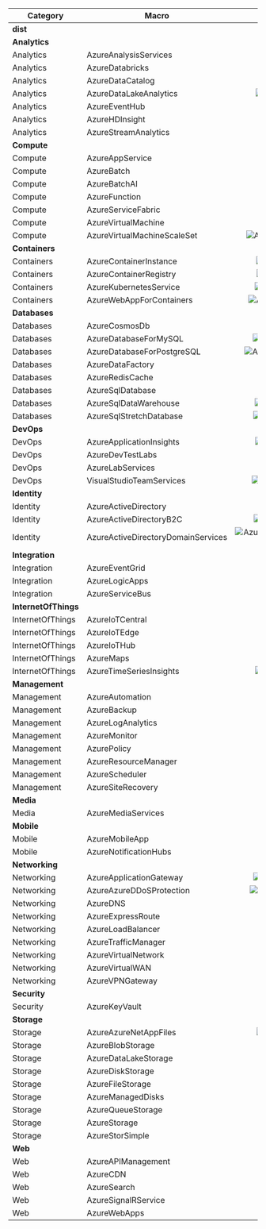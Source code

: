 Category | Macro | Color | Mono  | Url
  ---    |  ---  | :---:  | :---: | ---
**dist** | | | | **dist/all.puml**
**Analytics** | | | | **Analytics/all.puml**
Analytics |AzureAnalysisServices | |![AzureAnalysisServices](Analytics/AzureAnalysisServices(m).png?raw=true) |Analytics/AzureAnalysisServices.puml
Analytics |AzureDatabricks |![AzureDatabricks](Analytics/AzureDatabricks.png?raw=true) |![AzureDatabricks](Analytics/AzureDatabricks(m).png?raw=true) |Analytics/AzureDatabricks.puml
Analytics |AzureDataCatalog |![AzureDataCatalog](Analytics/AzureDataCatalog.png?raw=true) |![AzureDataCatalog](Analytics/AzureDataCatalog(m).png?raw=true) |Analytics/AzureDataCatalog.puml
Analytics |AzureDataLakeAnalytics |![AzureDataLakeAnalytics](Analytics/AzureDataLakeAnalytics.png?raw=true) |![AzureDataLakeAnalytics](Analytics/AzureDataLakeAnalytics(m).png?raw=true) |Analytics/AzureDataLakeAnalytics.puml
Analytics |AzureEventHub |![AzureEventHub](Analytics/AzureEventHub.png?raw=true) |![AzureEventHub](Analytics/AzureEventHub(m).png?raw=true) |Analytics/AzureEventHub.puml
Analytics |AzureHDInsight |![AzureHDInsight](Analytics/AzureHDInsight.png?raw=true) |![AzureHDInsight](Analytics/AzureHDInsight(m).png?raw=true) |Analytics/AzureHDInsight.puml
Analytics |AzureStreamAnalytics |![AzureStreamAnalytics](Analytics/AzureStreamAnalytics.png?raw=true) |![AzureStreamAnalytics](Analytics/AzureStreamAnalytics(m).png?raw=true) |Analytics/AzureStreamAnalytics.puml
**Compute** | | | | **Compute/all.puml**
Compute |AzureAppService |![AzureAppService](Compute/AzureAppService.png?raw=true) |![AzureAppService](Compute/AzureAppService(m).png?raw=true) |Compute/AzureAppService.puml
Compute |AzureBatch |![AzureBatch](Compute/AzureBatch.png?raw=true) |![AzureBatch](Compute/AzureBatch(m).png?raw=true) |Compute/AzureBatch.puml
Compute |AzureBatchAI |![AzureBatchAI](Compute/AzureBatchAI.png?raw=true) |![AzureBatchAI](Compute/AzureBatchAI(m).png?raw=true) |Compute/AzureBatchAI.puml
Compute |AzureFunction |![AzureFunction](Compute/AzureFunction.png?raw=true) |![AzureFunction](Compute/AzureFunction(m).png?raw=true) |Compute/AzureFunction.puml
Compute |AzureServiceFabric |![AzureServiceFabric](Compute/AzureServiceFabric.png?raw=true) |![AzureServiceFabric](Compute/AzureServiceFabric(m).png?raw=true) |Compute/AzureServiceFabric.puml
Compute |AzureVirtualMachine |![AzureVirtualMachine](Compute/AzureVirtualMachine.png?raw=true) |![AzureVirtualMachine](Compute/AzureVirtualMachine(m).png?raw=true) |Compute/AzureVirtualMachine.puml
Compute |AzureVirtualMachineScaleSet |![AzureVirtualMachineScaleSet](Compute/AzureVirtualMachineScaleSet.png?raw=true) |![AzureVirtualMachineScaleSet](Compute/AzureVirtualMachineScaleSet(m).png?raw=true) |Compute/AzureVirtualMachineScaleSet.puml
**Containers** | | | | **Containers/all.puml**
Containers |AzureContainerInstance |![AzureContainerInstance](Containers/AzureContainerInstance.png?raw=true) |![AzureContainerInstance](Containers/AzureContainerInstance(m).png?raw=true) |Containers/AzureContainerInstance.puml
Containers |AzureContainerRegistry |![AzureContainerRegistry](Containers/AzureContainerRegistry.png?raw=true) |![AzureContainerRegistry](Containers/AzureContainerRegistry(m).png?raw=true) |Containers/AzureContainerRegistry.puml
Containers |AzureKubernetesService |![AzureKubernetesService](Containers/AzureKubernetesService.png?raw=true) |![AzureKubernetesService](Containers/AzureKubernetesService(m).png?raw=true) |Containers/AzureKubernetesService.puml
Containers |AzureWebAppForContainers |![AzureWebAppForContainers](Containers/AzureWebAppForContainers.png?raw=true) |![AzureWebAppForContainers](Containers/AzureWebAppForContainers(m).png?raw=true) |Containers/AzureWebAppForContainers.puml
**Databases** | | | | **Databases/all.puml**
Databases |AzureCosmosDb |![AzureCosmosDb](Databases/AzureCosmosDb.png?raw=true) |![AzureCosmosDb](Databases/AzureCosmosDb(m).png?raw=true) |Databases/AzureCosmosDb.puml
Databases |AzureDatabaseForMySQL |![AzureDatabaseForMySQL](Databases/AzureDatabaseForMySQL.png?raw=true) |![AzureDatabaseForMySQL](Databases/AzureDatabaseForMySQL(m).png?raw=true) |Databases/AzureDatabaseForMySQL.puml
Databases |AzureDatabaseForPostgreSQL |![AzureDatabaseForPostgreSQL](Databases/AzureDatabaseForPostgreSQL.png?raw=true) |![AzureDatabaseForPostgreSQL](Databases/AzureDatabaseForPostgreSQL(m).png?raw=true) |Databases/AzureDatabaseForPostgreSQL.puml
Databases |AzureDataFactory |![AzureDataFactory](Databases/AzureDataFactory.png?raw=true) |![AzureDataFactory](Databases/AzureDataFactory(m).png?raw=true) |Databases/AzureDataFactory.puml
Databases |AzureRedisCache |![AzureRedisCache](Databases/AzureRedisCache.png?raw=true) |![AzureRedisCache](Databases/AzureRedisCache(m).png?raw=true) |Databases/AzureRedisCache.puml
Databases |AzureSqlDatabase |![AzureSqlDatabase](Databases/AzureSqlDatabase.png?raw=true) |![AzureSqlDatabase](Databases/AzureSqlDatabase(m).png?raw=true) |Databases/AzureSqlDatabase.puml
Databases |AzureSqlDataWarehouse |![AzureSqlDataWarehouse](Databases/AzureSqlDataWarehouse.png?raw=true) |![AzureSqlDataWarehouse](Databases/AzureSqlDataWarehouse(m).png?raw=true) |Databases/AzureSqlDataWarehouse.puml
Databases |AzureSqlStretchDatabase |![AzureSqlStretchDatabase](Databases/AzureSqlStretchDatabase.png?raw=true) |![AzureSqlStretchDatabase](Databases/AzureSqlStretchDatabase(m).png?raw=true) |Databases/AzureSqlStretchDatabase.puml
**DevOps** | | | | **DevOps/all.puml**
DevOps |AzureApplicationInsights |![AzureApplicationInsights](DevOps/AzureApplicationInsights.png?raw=true) |![AzureApplicationInsights](DevOps/AzureApplicationInsights(m).png?raw=true) |DevOps/AzureApplicationInsights.puml
DevOps |AzureDevTestLabs |![AzureDevTestLabs](DevOps/AzureDevTestLabs.png?raw=true) |![AzureDevTestLabs](DevOps/AzureDevTestLabs(m).png?raw=true) |DevOps/AzureDevTestLabs.puml
DevOps |AzureLabServices |![AzureLabServices](DevOps/AzureLabServices.png?raw=true) |![AzureLabServices](DevOps/AzureLabServices(m).png?raw=true) |DevOps/AzureLabServices.puml
DevOps |VisualStudioTeamServices |![VisualStudioTeamServices](DevOps/VisualStudioTeamServices.png?raw=true) |![VisualStudioTeamServices](DevOps/VisualStudioTeamServices(m).png?raw=true) |DevOps/VisualStudioTeamServices.puml
**Identity** | | | | **Identity/all.puml**
Identity |AzureActiveDirectory |![AzureActiveDirectory](Identity/AzureActiveDirectory.png?raw=true) |![AzureActiveDirectory](Identity/AzureActiveDirectory(m).png?raw=true) |Identity/AzureActiveDirectory.puml
Identity |AzureActiveDirectoryB2C |![AzureActiveDirectoryB2C](Identity/AzureActiveDirectoryB2C.png?raw=true) |![AzureActiveDirectoryB2C](Identity/AzureActiveDirectoryB2C(m).png?raw=true) |Identity/AzureActiveDirectoryB2C.puml
Identity |AzureActiveDirectoryDomainServices |![AzureActiveDirectoryDomainServices](Identity/AzureActiveDirectoryDomainServices.png?raw=true) |![AzureActiveDirectoryDomainServices](Identity/AzureActiveDirectoryDomainServices(m).png?raw=true) |Identity/AzureActiveDirectoryDomainServices.puml
**Integration** | | | | **Integration/all.puml**
Integration |AzureEventGrid |![AzureEventGrid](Integration/AzureEventGrid.png?raw=true) |![AzureEventGrid](Integration/AzureEventGrid(m).png?raw=true) |Integration/AzureEventGrid.puml
Integration |AzureLogicApps |![AzureLogicApps](Integration/AzureLogicApps.png?raw=true) |![AzureLogicApps](Integration/AzureLogicApps(m).png?raw=true) |Integration/AzureLogicApps.puml
Integration |AzureServiceBus |![AzureServiceBus](Integration/AzureServiceBus.png?raw=true) |![AzureServiceBus](Integration/AzureServiceBus(m).png?raw=true) |Integration/AzureServiceBus.puml
**InternetOfThings** | | | | **InternetOfThings/all.puml**
InternetOfThings |AzureIoTCentral | |![AzureIoTCentral](InternetOfThings/AzureIoTCentral(m).png?raw=true) |InternetOfThings/AzureIoTCentral.puml
InternetOfThings |AzureIoTEdge |![AzureIoTEdge](InternetOfThings/AzureIoTEdge.png?raw=true) |![AzureIoTEdge](InternetOfThings/AzureIoTEdge(m).png?raw=true) |InternetOfThings/AzureIoTEdge.puml
InternetOfThings |AzureIoTHub |![AzureIoTHub](InternetOfThings/AzureIoTHub.png?raw=true) |![AzureIoTHub](InternetOfThings/AzureIoTHub(m).png?raw=true) |InternetOfThings/AzureIoTHub.puml
InternetOfThings |AzureMaps |![AzureMaps](InternetOfThings/AzureMaps.png?raw=true) |![AzureMaps](InternetOfThings/AzureMaps(m).png?raw=true) |InternetOfThings/AzureMaps.puml
InternetOfThings |AzureTimeSeriesInsights |![AzureTimeSeriesInsights](InternetOfThings/AzureTimeSeriesInsights.png?raw=true) |![AzureTimeSeriesInsights](InternetOfThings/AzureTimeSeriesInsights(m).png?raw=true) |InternetOfThings/AzureTimeSeriesInsights.puml
**Management** | | | | **Management/all.puml**
Management |AzureAutomation |![AzureAutomation](Management/AzureAutomation.png?raw=true) |![AzureAutomation](Management/AzureAutomation(m).png?raw=true) |Management/AzureAutomation.puml
Management |AzureBackup |![AzureBackup](Management/AzureBackup.png?raw=true) |![AzureBackup](Management/AzureBackup(m).png?raw=true) |Management/AzureBackup.puml
Management |AzureLogAnalytics | |![AzureLogAnalytics](Management/AzureLogAnalytics(m).png?raw=true) |Management/AzureLogAnalytics.puml
Management |AzureMonitor |![AzureMonitor](Management/AzureMonitor.png?raw=true) |![AzureMonitor](Management/AzureMonitor(m).png?raw=true) |Management/AzureMonitor.puml
Management |AzurePolicy |![AzurePolicy](Management/AzurePolicy.png?raw=true) |![AzurePolicy](Management/AzurePolicy(m).png?raw=true) |Management/AzurePolicy.puml
Management |AzureResourceManager | |![AzureResourceManager](Management/AzureResourceManager(m).png?raw=true) |Management/AzureResourceManager.puml
Management |AzureScheduler |![AzureScheduler](Management/AzureScheduler.png?raw=true) |![AzureScheduler](Management/AzureScheduler(m).png?raw=true) |Management/AzureScheduler.puml
Management |AzureSiteRecovery |![AzureSiteRecovery](Management/AzureSiteRecovery.png?raw=true) |![AzureSiteRecovery](Management/AzureSiteRecovery(m).png?raw=true) |Management/AzureSiteRecovery.puml
**Media** | | | | **Media/all.puml**
Media |AzureMediaServices |![AzureMediaServices](Media/AzureMediaServices.png?raw=true) |![AzureMediaServices](Media/AzureMediaServices(m).png?raw=true) |Media/AzureMediaServices.puml
**Mobile** | | | | **Mobile/all.puml**
Mobile |AzureMobileApp |![AzureMobileApp](Mobile/AzureMobileApp.png?raw=true) |![AzureMobileApp](Mobile/AzureMobileApp(m).png?raw=true) |Mobile/AzureMobileApp.puml
Mobile |AzureNotificationHubs |![AzureNotificationHubs](Mobile/AzureNotificationHubs.png?raw=true) |![AzureNotificationHubs](Mobile/AzureNotificationHubs(m).png?raw=true) |Mobile/AzureNotificationHubs.puml
**Networking** | | | | **Networking/all.puml**
Networking |AzureApplicationGateway |![AzureApplicationGateway](Networking/AzureApplicationGateway.png?raw=true) |![AzureApplicationGateway](Networking/AzureApplicationGateway(m).png?raw=true) |Networking/AzureApplicationGateway.puml
Networking |AzureAzureDDoSProtection |![AzureAzureDDoSProtection](Networking/AzureAzureDDoSProtection.png?raw=true) |![AzureAzureDDoSProtection](Networking/AzureAzureDDoSProtection(m).png?raw=true) |Networking/AzureAzureDDoSProtection.puml
Networking |AzureDNS |![AzureDNS](Networking/AzureDNS.png?raw=true) |![AzureDNS](Networking/AzureDNS(m).png?raw=true) |Networking/AzureDNS.puml
Networking |AzureExpressRoute |![AzureExpressRoute](Networking/AzureExpressRoute.png?raw=true) |![AzureExpressRoute](Networking/AzureExpressRoute(m).png?raw=true) |Networking/AzureExpressRoute.puml
Networking |AzureLoadBalancer |![AzureLoadBalancer](Networking/AzureLoadBalancer.png?raw=true) |![AzureLoadBalancer](Networking/AzureLoadBalancer(m).png?raw=true) |Networking/AzureLoadBalancer.puml
Networking |AzureTrafficManager |![AzureTrafficManager](Networking/AzureTrafficManager.png?raw=true) |![AzureTrafficManager](Networking/AzureTrafficManager(m).png?raw=true) |Networking/AzureTrafficManager.puml
Networking |AzureVirtualNetwork |![AzureVirtualNetwork](Networking/AzureVirtualNetwork.png?raw=true) |![AzureVirtualNetwork](Networking/AzureVirtualNetwork(m).png?raw=true) |Networking/AzureVirtualNetwork.puml
Networking |AzureVirtualWAN |![AzureVirtualWAN](Networking/AzureVirtualWAN.png?raw=true) |![AzureVirtualWAN](Networking/AzureVirtualWAN(m).png?raw=true) |Networking/AzureVirtualWAN.puml
Networking |AzureVPNGateway |![AzureVPNGateway](Networking/AzureVPNGateway.png?raw=true) |![AzureVPNGateway](Networking/AzureVPNGateway(m).png?raw=true) |Networking/AzureVPNGateway.puml
**Security** | | | | **Security/all.puml**
Security |AzureKeyVault |![AzureKeyVault](Security/AzureKeyVault.png?raw=true) |![AzureKeyVault](Security/AzureKeyVault(m).png?raw=true) |Security/AzureKeyVault.puml
**Storage** | | | | **Storage/all.puml**
Storage |AzureAzureNetAppFiles |![AzureAzureNetAppFiles](Storage/AzureAzureNetAppFiles.png?raw=true) |![AzureAzureNetAppFiles](Storage/AzureAzureNetAppFiles(m).png?raw=true) |Storage/AzureAzureNetAppFiles.puml
Storage |AzureBlobStorage | |![AzureBlobStorage](Storage/AzureBlobStorage(m).png?raw=true) |Storage/AzureBlobStorage.puml
Storage |AzureDataLakeStorage |![AzureDataLakeStorage](Storage/AzureDataLakeStorage.png?raw=true) |![AzureDataLakeStorage](Storage/AzureDataLakeStorage(m).png?raw=true) |Storage/AzureDataLakeStorage.puml
Storage |AzureDiskStorage |![AzureDiskStorage](Storage/AzureDiskStorage.png?raw=true) |![AzureDiskStorage](Storage/AzureDiskStorage(m).png?raw=true) |Storage/AzureDiskStorage.puml
Storage |AzureFileStorage | |![AzureFileStorage](Storage/AzureFileStorage(m).png?raw=true) |Storage/AzureFileStorage.puml
Storage |AzureManagedDisks |![AzureManagedDisks](Storage/AzureManagedDisks.png?raw=true) |![AzureManagedDisks](Storage/AzureManagedDisks(m).png?raw=true) |Storage/AzureManagedDisks.puml
Storage |AzureQueueStorage | |![AzureQueueStorage](Storage/AzureQueueStorage(m).png?raw=true) |Storage/AzureQueueStorage.puml
Storage |AzureStorage | |![AzureStorage](Storage/AzureStorage(m).png?raw=true) |Storage/AzureStorage.puml
Storage |AzureStorSimple |![AzureStorSimple](Storage/AzureStorSimple.png?raw=true) |![AzureStorSimple](Storage/AzureStorSimple(m).png?raw=true) |Storage/AzureStorSimple.puml
**Web** | | | | **Web/all.puml**
Web |AzureAPIManagement |![AzureAPIManagement](Web/AzureAPIManagement.png?raw=true) |![AzureAPIManagement](Web/AzureAPIManagement(m).png?raw=true) |Web/AzureAPIManagement.puml
Web |AzureCDN |![AzureCDN](Web/AzureCDN.png?raw=true) |![AzureCDN](Web/AzureCDN(m).png?raw=true) |Web/AzureCDN.puml
Web |AzureSearch |![AzureSearch](Web/AzureSearch.png?raw=true) |![AzureSearch](Web/AzureSearch(m).png?raw=true) |Web/AzureSearch.puml
Web |AzureSignalRService |![AzureSignalRService](Web/AzureSignalRService.png?raw=true) |![AzureSignalRService](Web/AzureSignalRService(m).png?raw=true) |Web/AzureSignalRService.puml
Web |AzureWebApps |![AzureWebApps](Web/AzureWebApps.png?raw=true) |![AzureWebApps](Web/AzureWebApps(m).png?raw=true) |Web/AzureWebApps.puml

